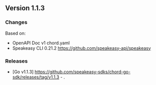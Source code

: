 

## Version 1.1.3
### Changes
Based on:
- OpenAPI Doc v1 chord.yaml
- Speakeasy CLI 0.21.2 https://github.com/speakeasy-api/speakeasy
### Releases
- [Go v1.1.3] https://github.com/speakeasy-sdks/chord-go-sdk/releases/tag/v1.1.3 - .